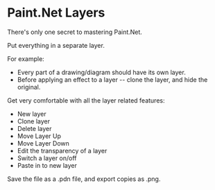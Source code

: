 ﻿# Paint.Net Layers

There's only one secret to mastering Paint.Net.

Put everything in a separate layer.

For example:

 * Every part of a drawing/diagram should have its own layer.
 * Before applying an effect to a layer -- clone the layer, and hide the original.

Get very comfortable with all the layer related features:

 * New layer
 * Clone layer
 * Delete layer
 * Move Layer Up
 * Move Layer Down
 * Edit the transparency of a layer
 * Switch a layer on/off
 * Paste in to new layer

Save the file as a .pdn file, and export copies as .png.